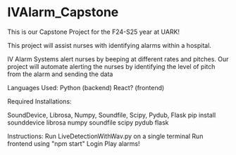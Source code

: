 # IVAlarm_Capstone
This is our Capstone Project for the F24-S25 year at UARK!

This project will assist nurses with identifying alarms within a hospital. 

IV Alarm Systems alert nurses by beeping at different rates and pitches. Our project will automate alerting the nurses by identifying the level of pitch from the alarm and sending the data 

Languages Used:
Python (backend)
React? (frontend)

Required Installations:

SoundDevice, Librosa, Numpy, Soundfile, Scipy, Pydub, Flask
    pip install sounddevice librosa numpy soundfile scipy pydub flask

Instructions:
    Run LiveDetectionWithWav.py on a single terminal
    Run frontend using "npm start"
    Login
    Play alarms!
